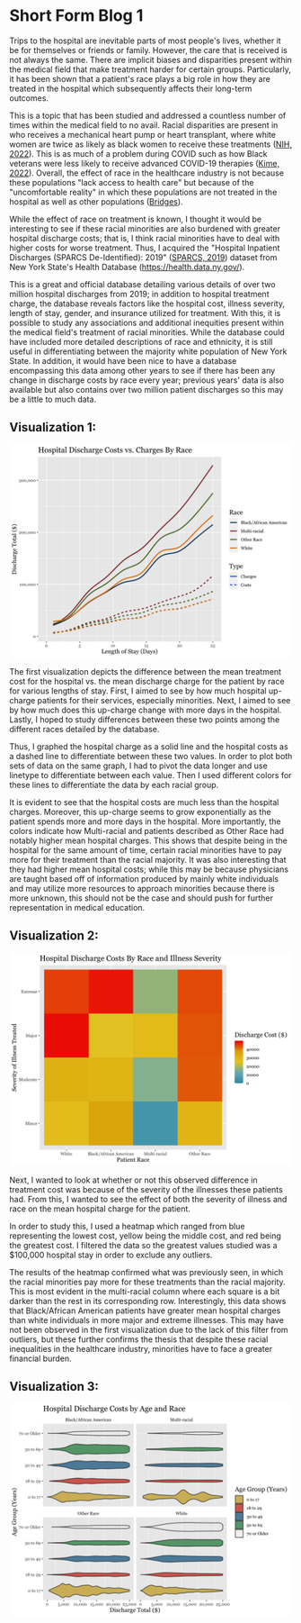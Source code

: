 # Short Form Blog 1

Trips to the hospital are inevitable parts of most people's lives, whether it be for themselves or friends or family. However, the care that is received is not always the same. There are implicit biases and disparities present within the medical field that make treatment harder for certain groups. Particularly, it has been shown that a patient's race plays a big role in how they are treated in the hospital which subsequently affects their long-term outcomes. 

This is a topic that has been studied and addressed a countless number of times within the medical field to no avail. Racial disparities are present in who receives a mechanical heart pump or heart transplant, where white women are twice as likely as black women to receive these treatments ([NIH, 2022](https://www.nih.gov/news-events/news-releases/nih-supported-study-finds-racial-disparities-advanced-heart-failure-treatment)). This is as much of a problem during COVID such as how Black veterans were less likely to receive advanced COVID-19 therapies ([Kime, 2022](https://www.military.com/daily-news/2022/10/25/fewer-black-vets-got-advanced-covid-treatments-va-hospitals-during-pandemic-study-finds.html)). Overall, the effect of race in the healthcare industry is not because these populations "lack access to health care" but because of the "uncomfortable reality" in which these populations are not treated in the hospital as well as other populations ([Bridges](https://www.americanbar.org/groups/crsj/publications/human_rights_magazine_home/the-state-of-healthcare-in-the-united-states/racial-disparities-in-health-care/#:~:text=NAM%20found%20that%20%E2%80%9Cracial%20and,physicians%20give%20their%20black%20patients)). 

While the effect of race on treatment is known, I thought it would be interesting to see if these racial minorities are also burdened with greater hospital discharge costs; that is, I think racial minorities have to deal with higher costs for worse treatment. Thus, I acquired the "Hospital Inpatient Discharges (SPARCS De-Identified): 2019" ([SPARCS, 2019](https://health.data.ny.gov/Health/Hospital-Inpatient-Discharges-SPARCS-De-Identified/4ny4-j5zv)) dataset from New York State's Health Database (https://health.data.ny.gov/). 

This is a great and official database detailing various details of over two million hospital discharges from 2019; in addition to hospital treatment charge, the database reveals factors like the hospital cost, illness severity, length of stay, gender, and insurance utilized for treatment. With this, it is possible to study any associations and additional inequities present within the medical field's treatment of racial minorities. While the database could have included more detailed descriptions of race and ethnicity, it is still useful in differentiating between the majority white population of New York State. In addition, it would have
been nice to have a database encompassing this data among other years to see if there has been any change in discharge costs by race every year; previous years' data is also available but also contains over two million patient discharges so this may be a little to much data. 



## Visualization 1:
![](/blog1_cost.png)

The first visualization depicts the difference between the mean treatment cost for the hospital vs. the mean discharge charge for the patient by race for various lengths of stay. First, I aimed to see by how much hospital up-charge patients for their services, especially minorities. Next, I aimed to see by how much does this up-charge change with more days in the hospital. Lastly, I hoped to study differences between these two points among the different races detailed by the database.

Thus, I graphed the hospital charge as a solid line and the hospital costs as a dashed line to differentiate between these two values. In order to plot both sets of data on the same graph, I had to pivot the data longer and use linetype to differentiate between each value. Then I used different colors for these lines to differentiate the data by each racial group. 

It is evident to see that the hospital costs are much less than the hospital charges. Moreover, this up-charge seems to grow exponentially as the patient spends more and more days in the hospital. More importantly, the colors indicate how Multi-racial and patients described as Other Race had notably higher mean hospital charges. This shows that despite being in the hospital for the same amount of time, certain racial minorities have to pay more for their treatment than the racial majority. It was also interesting that they had higher mean hospital costs; while this may be because physicians are taught based off of information produced by mainly white individuals and may utilize more resources to approach minorities because there is more unknown, this should not be the case and should push for further representation in medical education.



## Visualization 2:
![](/blog1_severity.png)

Next, I wanted to look at whether or not this observed difference in treatment cost was because of the severity of the illnesses these patients had. From this, I wanted to see the effect of both the severity of illness and race on the mean hospital charge for the patient.

In order to study this, I used a heatmap which ranged from blue representing the lowest cost, yellow being the middle cost, and red being the greatest cost. I filtered the data so the greatest values studied was a $100,000 hospital stay in order to exclude any outliers. 

The results of the heatmap confirmed what was previously seen, in which the racial minorities pay more for these treatments than the racial majority. This is most evident in the multi-racial column where each square is a bit darker than the rest in its corresponding row. Interestingly, this data shows that Black/African American patients have greater mean hospital charges than white individuals in more major and extreme illnesses. This may have not been observed in the first visualization due to the lack of this filter from outliers, but these further confirms the thesis that despite these racial inequalities in the healthcare industry, minorities have to face a greater financial burden.


## Visualization 3:
![](/blog1_age.png)


